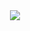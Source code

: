<div align="center">
  <a href="https://github.com/frontful/frontful-dal">
    <img heigth="75" src="http://www.frontful.com/assets/packages/dal.png">
  </a>
</div>
